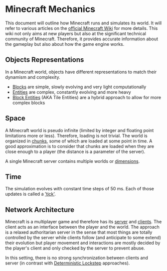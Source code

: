 # Minecraft Mechanics

This document will outline how Minecraft runs and simulates its world.
It will refer to various articles on the [official Minecraft Wiki](https://minecraft.gamepedia.com) for more details. This wiki not only aims at new players but also at the significant technical community of Minecraft. Therefore, it provides accurate information about the gameplay but also about how the game engine works.

## Objects Representations

In a Minecraft world, objects have different representations to match their dynamism and complexity.
* [Blocks](https://minecraft.gamepedia.com/Block) are simple, slowly evolving and very light computationally
* [Entities](https://minecraft.gamepedia.com/Entity) are complex, constantly evolving and more heavy
* [Block Entities](https://minecraft.gamepedia.com/Block_entity) (AKA Tile Entities) are a hybrid approach to allow
 for more complex blocks

## Space

A Minecraft world is pseudo infinite (limited by integer and floating point limitations more or less). Therefore, loading is not trivial. The world is organized in [chunks](https://minecraft.gamepedia.com/Chunk), some of which are loaded at some point in time. A good approximation is to consider that chunks are loaded when they are close enough to a player (the distance is a parameter of the server).

A single Minecraft server contains multiple worlds or [dimensions](https://minecraft.gamepedia.com/Chunk).

## Time

The simulation evolves with constant time steps of 50 ms. Each of those updates is called a
['tick'](https://minecraft.gamepedia.com/Chunk).

## Network Architecture

Minecraft is a multiplayer game and therefore has its [server](https://minecraft.gamepedia.com/Server) and [clients](https://minecraft.gamepedia.com/Minecraft_launcher). The client acts as an interface between the player and the world. The approach is a relaxed authoritarian server in the sense that most things are totally controlled by the server while clients follow (and anticipate to some extend) their evolution but player movement and interactions are mostly decided by the player's client and only checked by the server to prevent abuse.

In this setting, there is no strong synchronization between clients and server (in contrast with [Deterministic Lockstep](https://gafferongames.com/post/deterministic_lockstep/) approaches).
